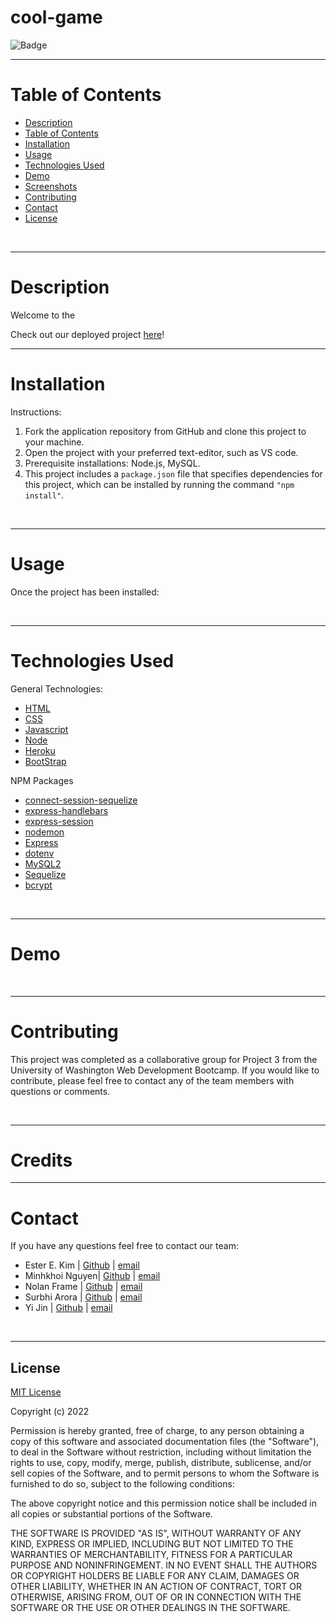 # cool-game


![Badge](https://img.shields.io/badge/license-MIT-blue)

---


# Table of Contents

  - [Description](#description)
  - [Table of Contents](#table-of-contents)
  - [Installation](#installation)
  - [Usage](#usage)
  - [Technologies Used](#technologies-used)
  - [Demo](#demo)
  - [Screenshots](#screenshots)
  - [Contributing](#contributing)
  - [Contact](#contact)
  - [License](#license)

&nbsp;

---
# Description

Welcome to the 


Check out our deployed project [here](https://herokuapp.com/)! 
&nbsp;

---

# Installation

Instructions: 
1. Fork the application repository from GitHub and clone this project to your machine.
2. Open the project with your preferred text-editor, such as VS code.
3. Prerequisite installations: Node.js, MySQL.
4. This project includes a `package.json` file that specifies dependencies for this project, which can be installed by running the command `"npm install"`.

&nbsp;

---
# Usage

Once the project has been installed:

&nbsp;

---
# Technologies Used

General Technologies: 
- [HTML](https://html.com/)
- [CSS](https://developer.mozilla.org/en-US/docs/Web/CSS)
- [Javascript](https://www.javascript.com/)
- [Node](https://www.npmjs.com/package/node)
- [Heroku](https://www.heroku.com/)
- [BootStrap](https://getuikit.com/)



NPM Packages
- [connect-session-sequelize](https://www.npmjs.com/package/connect-session-sequelize)
- [express-handlebars](https://www.npmjs.com/package/express-handlebars)
- [express-session](https://www.npmjs.com/package/express-session)
- [nodemon](https://www.npmjs.com/package/nodemon) 
- [Express](https://www.npmjs.com/package/express)
- [dotenv](https://www.npmjs.com/package/dotenv)
- [MySQL2](https://www.npmjs.com/package/mysql)
- [Sequelize](https://www.npmjs.com/package/sequelize)
- [bcrypt](https://www.npmjs.com/package/bcrypt)

&nbsp;

---
# Demo


&nbsp;

---
# Contributing

This project was completed as a collaborative group for Project 3 from the University of Washington Web Development Bootcamp. If you would like to contribute, please feel free to contact any of the team members with questions or comments.

&nbsp;

---
# Credits


---
# Contact

If you have any questions feel free to contact our team:
- Ester E. Kim | [Github](https://github.com/kimester) | [email]()
- Minhkhoi Nguyen| [Github](https://github.com/minhkhoinguy) | [email]()
- Nolan Frame | [Github](https://github.com/framenolan) | [email]()
- Surbhi Arora | [Github](https://github.com/Surbhiarora3) | [email]()
- Yi Jin | [Github](https://github.com/kayjinyi) | [email]()

&nbsp;

---
## License

[MIT License](./LICENSE) 

Copyright (c) 2022

Permission is hereby granted, free of charge, to any person obtaining a copy
of this software and associated documentation files (the "Software"), to deal
in the Software without restriction, including without limitation the rights
to use, copy, modify, merge, publish, distribute, sublicense, and/or sell
copies of the Software, and to permit persons to whom the Software is
furnished to do so, subject to the following conditions:

The above copyright notice and this permission notice shall be included in all
copies or substantial portions of the Software.

THE SOFTWARE IS PROVIDED "AS IS", WITHOUT WARRANTY OF ANY KIND, EXPRESS OR
IMPLIED, INCLUDING BUT NOT LIMITED TO THE WARRANTIES OF MERCHANTABILITY,
FITNESS FOR A PARTICULAR PURPOSE AND NONINFRINGEMENT. IN NO EVENT SHALL THE
AUTHORS OR COPYRIGHT HOLDERS BE LIABLE FOR ANY CLAIM, DAMAGES OR OTHER
LIABILITY, WHETHER IN AN ACTION OF CONTRACT, TORT OR OTHERWISE, ARISING FROM,
OUT OF OR IN CONNECTION WITH THE SOFTWARE OR THE USE OR OTHER DEALINGS IN THE
SOFTWARE.
